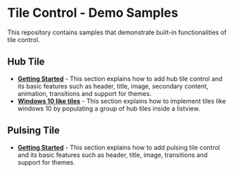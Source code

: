 # Tile Control - Demo Samples
This repository contains samples that demonstrate built-in functionalities of tile control.

## Hub Tile
* **<a href="Hub Tile/Getting Started">Getting Started</a>** - This section explains how to add hub tile control and its basic features such as header, title, image, secondary content, animation, transitions and support for themes.
* **<a href="Hub Tile/Windows-10-like-tiles">Windows 10 like tiles</a>**  - This section explains how to implement tiles like windows 10 by populating a group of hub tiles inside a listview.

## Pulsing Tile
* **<a href="Pulsing Tile/Getting Started">Getting Started</a>** - This section explains how to add pulsing tile control and its basic features such as header, title, image, transitions and support for themes.
